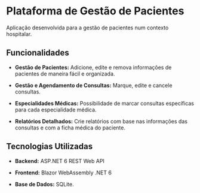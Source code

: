 # Plataforma de Gestão de Pacientes

Aplicação desenvolvida para a gestão de pacientes num contexto hospitalar.

## Funcionalidades

- **Gestão de Pacientes:** Adicione, edite e remova informações de pacientes de maneira fácil e organizada.

- **Gestão e Agendamento de Consultas:** Marque, edite e cancele consultas.

- **Especialidades Médicas:** Possibilidade de marcar consultas específicas para cada especialidade médica.

- **Relatórios Detalhados:** Crie relatórios com base nas informações das consultas e com a ficha médica do paciente.

## Tecnologias Utilizadas

- **Backend:** ASP.NET 6 REST Web API

- **Frontend:** Blazor WebAssembly .NET 6

- **Base de Dados:** SQLite.
